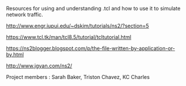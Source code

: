 Resources for using and understanding .tcl and how to use it to simulate network traffic.

http://www.engr.iupui.edu/~dskim/tutorials/ns2/?section=5

https://www.tcl.tk/man/tcl8.5/tutorial/tcltutorial.html

https://ns2blogger.blogspot.com/p/the-file-written-by-application-or-by.html

http://www.jgyan.com/ns2/

Project members : Sarah Baker, Triston Chavez, KC Charles
